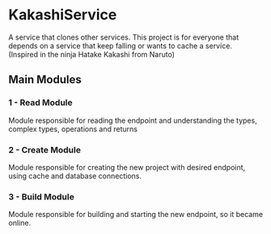 # KakashiService
A service that clones other services. 
This project is for everyone that depends on a service that keep falling or wants to cache a service.
(Inspired in the ninja Hatake Kakashi from Naruto)

## Main Modules
### 1 - Read Module
Module responsible for reading the endpoint and understanding the types, complex types, operations and returns

### 2 - Create Module
Module responsible for creating the new project with desired endpoint, using cache and database connections.

### 3 - Build Module
Module responsible for building and starting the new endpoint, so it became online.
